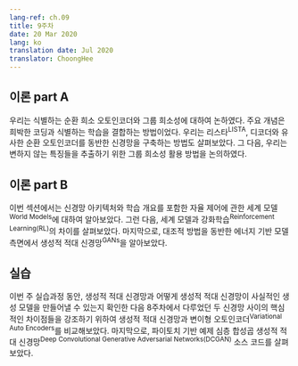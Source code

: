 ```yaml
---
lang-ref: ch.09
title: 9주차
date: 20 Mar 2020
lang: ko
translation date: Jul 2020
translator: ChoongHee
---
```


## 이론 part A


<!--We discussed discriminative recurrent sparse auto-encoders and group sparsity. The main idea was how to combine sparse coding with discriminative training. We went through how to structure a network with a recurrent autoencoder similar to LISTA and a decoder. Then we discussed how to use group sparsity to extract invariant features.-->

우리는 식별하는 순환 희소 오토인코더와 그룹 희소성에 대하여 논하였다. 주요 개념은 희박한 코딩과 식별하는 학습을 결합하는 방법이었다. 우리는 리스타<sup>LISTA</sup>, 디코더와 유사한 순환 오토인코더를 동반한 신경망을 구축하는 방법도 살펴보았다. 그 다음, 우리는 변하지 않는 특징들을 추출하기 위한 그룹 희소성 활용 방법을 논의하였다.


## 이론 part B

<!--In this section, we talked about the World Models for autonomous control including the neural network architecture and training schema. Then, we discussed the difference between World Models and Reinforcement Learning (RL). Finally, we studied Generative Adversarial Networks (GANs) in terms of energy-based model with the contrastive method.-->

이번 섹션에서는 신경망 아키텍처와 학습 개요를 포함한 자율 제어에 관한 세계 모델<sup>World Models</sup>에 대하여 알아보았다. 그런 다음, 세계 모델과 강화학습<sup>Reinforcement Learning(RL)</sup>의 차이를 살펴보았다. 마지막으로, 대조적 방법을 동반한 에너지 기반 모델 측면에서 생성적 적대 신경망<sup>GANs</sup>을 알아보았다.

## 실습

<!--During this week's practicum, we explored Generative Adversarial Networks (GANs) and how they can produce realistic generative models. We then compared GANs with VAEs from week 8 to highlight key differences between two networks. Next, we discussed several model limitations of GANs. Finally, we looked at the source code for the PyTorch example Deep Convolutional Generative Adversarial Networks (DCGAN).-->

이번 주 실습과정 동안, 생성적 적대 신경망과 어떻게 생성적 적대 신경망이 사실적인 생성 모델을 만들어낼 수 있는지 확인한 다음 8주차에서 다루었던 두 신경망 사이의 핵심적인 차이점들을 강조하기 위하여 생성적 적대 신경망과 변이형 오토인코더<sup>Variational Auto Encoders</sup>를 비교해보았다. 마지막으로, 파이토치 기반 예제 심층 합성곱 생성적 적대 신경망<sup>Deep Convolutional Generative Adversarial Networks(DCGAN)</sup> 소스 코드를 살펴보았다.